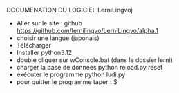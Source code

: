 DOCUMENATION DU LOGICIEL LerniLingvoj

* Aller sur le site : github https://github.com/lernilingvo/LerniLingvo/alpha.1
* choisir une langue (japonais)
* Télécharger
* Installer python3.12
* double cliquer sur wConsole.bat (dans le dossier lerni)
* charger la base de données 
 python reload.py reset
* exécuter le programme
 python ludi.py
* pour quitter le programme taper : $
